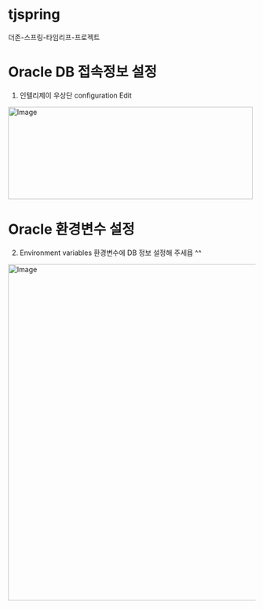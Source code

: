 # tjspring
더존-스프링-타임리프-프로젝트

# Oracle DB 접속정보 설정
1. 인텔리제이 우상단 configuration Edit
<img width="498" height="188" alt="Image" src="https://github.com/user-attachments/assets/81fed385-43e5-4eb5-8fda-89bf02cf435f" />


# Oracle 환경변수 설정
2. Environment variables 환경변수에 DB 정보 설정해 주세욥 ^^
<img width="801" height="684" alt="Image" src="https://github.com/user-attachments/assets/725f3413-e863-4f60-8651-6843199e91a9" />
